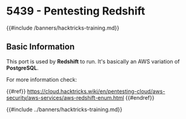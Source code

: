 # 5439 - Pentesting Redshift

{{#include /banners/hacktricks-training.md}}



## Basic Information

This port is used by **Redshift** to run. It's basically an AWS variation of **PostgreSQL**.

For more information check:

{{#ref}}
https://cloud.hacktricks.wiki/en/pentesting-cloud/aws-security/aws-services/aws-redshift-enum.html
{{#endref}}

{{#include ../banners/hacktricks-training.md}}
